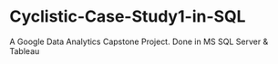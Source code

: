# Cyclistic-Case-Study1-in-SQL
A Google Data Analytics Capstone Project. Done in MS SQL Server &amp; Tableau
